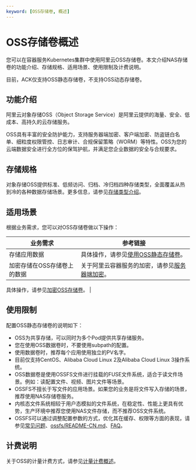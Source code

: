 ```yaml
---
keyword: [OSS存储卷, 概述]
---
```


# OSS存储卷概述

您可以在容器服务Kubernetes集群中使用阿里云OSS存储卷。本文介绍NAS存储卷的功能介绍、存储规格、适用场景、使用限制及计费说明。

目前，ACK仅支持OSS静态存储卷，不支持OSS动态存储卷。

## 功能介绍

阿里云对象存储OSS（Object Storage Service）是阿里云提供的海量、安全、低成本、高持久的云存储服务。

OSS具有丰富的安全防护能力，支持服务器端加密、客户端加密、防盗链白名单、细粒度权限管控、日志审计、合规保留策略（WORM）等特性。OSS为您的云端数据安全进行全方位的保驾护航，并满足您企业数据的安全与合规要求。

## 存储规格

对象存储OSS提供标准、低频访问、归档、冷归档四种存储类型，全面覆盖从热到冷的各种数据存储场景。更多信息，请参见[存储类型介绍](/intl.zh-CN/开发指南/存储类型/存储类型介绍.md)。

## 适用场景

根据业务需求，您可以对OSS存储卷做以下操作：

|业务需求|参考链接|
|----|----|
|存储应用数据|具体操作，请参见[使用OSS静态存储卷](/intl.zh-CN/Kubernetes集群用户指南/存储-CSI/OSS存储卷/使用OSS静态存储卷.md)。 |
|加密存储在OSS存储卷上的数据|关于阿里云容器服务的加密，请参见[服务器端加密](/intl.zh-CN/开发指南/数据安全/数据加密/服务器端加密.md)。

具体操作，请参见[加密OSS存储卷](/intl.zh-CN/Kubernetes集群用户指南/存储-CSI/OSS存储卷/加密OSS存储卷.md)。 |

## 使用限制

配置OSS静态存储卷的说明如下：

-   OSS为共享存储，可以同时为多个Pod提供共享存储服务。
-   您在使用OSS数据卷时，不要使用subpath的配置。
-   使用数据卷时，推荐每个应用使用独立的PV名字。
-   目前仅支持CentOS、Alibaba Cloud Linux 2及Alibaba Cloud Linux 3操作系统。
-   OSS数据卷是使用OSSFS文件进行挂载的FUSE文件系统，适合于读文件场景。例如：读配置文件、视频、图片文件等场景。
-   OSSFS不擅长于写文件的应用场景。如果您的业务是将文件写入存储的场景，推荐使用NAS存储卷服务。
-   内核态文件系统相较于用户态模拟的文件系统，在稳定性、性能上更具有优势，生产环境中推荐您使用NAS文件存储，而不推荐OSS文件系统。
-   OSSFS可以通过调整配置参数的方式，优化其在缓存、权限等方面的表现，请参见[常见问题](/intl.zh-CN/常用工具/ossfs/常见问题.md)、[ossfs/README-CN.md](https://github.com/aliyun/ossfs/blob/master/README-CN.md)、[FAQ](https://github.com/aliyun/ossfs/wiki/FAQ)。

## 计费说明

关于OSS的计量计费方式，请参见[计量计费概述](/intl.zh-CN/计量计费/计量项和计费项/计量计费概述.md)。

